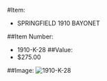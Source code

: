 #Item:
* SPRINGFIELD 1910 BAYONET



##Item Number:
* 1910-K-28
##Value:
* $275.00

##Image:
![1910-K-28](../../Images/1910-K-28.jpg)


